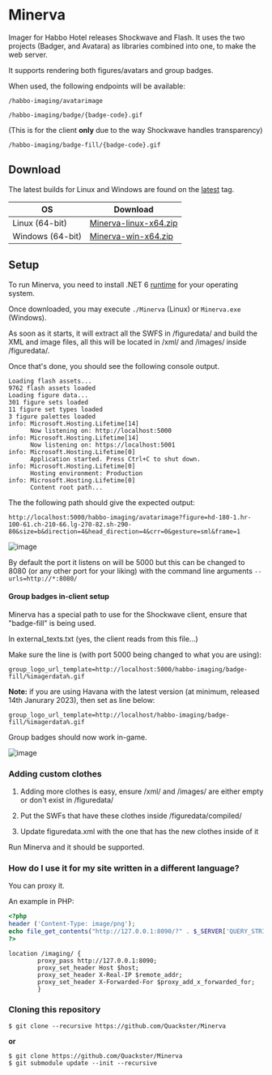 # Minerva

Imager for Habbo Hotel releases Shockwave and Flash. It uses the two projects (Badger, and Avatara) as libraries combined into one, to make the web server.

It supports rendering both figures/avatars and group badges.

When used, the following endpoints will be available:

``/habbo-imaging/avatarimage``

``/habbo-imaging/badge/{badge-code}.gif``

(This is for the client **only** due to the way Shockwave handles transparency)

``/habbo-imaging/badge-fill/{badge-code}.gif``

## Download

The latest builds for Linux and Windows are found on the [latest](https://github.com/Quackster/Minerva/releases/tag/latest) tag.

| OS | Download |
|---|---|
| Linux (64-bit) | [Minerva-linux-x64.zip](https://github.com/Quackster/Minerva/releases/download/latest/Minerva-linux-x64.zip) |
| Windows (64-bit) | [Minerva-win-x64.zip](https://github.com/Quackster/Minerva/releases/download/latest/Minerva-win-x64.zip) |

## Setup

To run Minerva, you need to install .NET 6 [runtime](https://dotnet.microsoft.com/en-us/download/dotnet/6.0) for your operating system.

Once downloaded, you may execute ``./Minerva`` (Linux) or ``Minerva.exe`` (Windows).

As soon as it starts, it will extract all the SWFS in /figuredata/ and build the XML and image files, all this will be located in /xml/ and /images/ inside /figuredata/.

Once that's done, you should see the following console output.

```
Loading flash assets...
9762 flash assets loaded
Loading figure data...
301 figure sets loaded
11 figure set types loaded
3 figure palettes loaded
info: Microsoft.Hosting.Lifetime[14]
      Now listening on: http://localhost:5000
info: Microsoft.Hosting.Lifetime[14]
      Now listening on: https://localhost:5001
info: Microsoft.Hosting.Lifetime[0]
      Application started. Press Ctrl+C to shut down.
info: Microsoft.Hosting.Lifetime[0]
      Hosting environment: Production
info: Microsoft.Hosting.Lifetime[0]
      Content root path...
```

The the following path should give the expected output:

```
http://localhost:5000/habbo-imaging/avatarimage?figure=hd-180-1.hr-100-61.ch-210-66.lg-270-82.sh-290-80&size=b&direction=4&head_direction=4&crr=0&gesture=sml&frame=1
```

![image](https://user-images.githubusercontent.com/1328523/212457834-67011df8-db85-41da-ad71-129bd1fadd33.png)

By default the port it listens on will be 5000 but this can be changed to 8080 (or any other port for your liking) with the command line arguments ``--urls=http://*:8080/``

#### Group badges in-client setup

Minerva has a special path to use for the Shockwave client, ensure that "badge-fill" is being used.

In external_texts.txt (yes, the client reads from this file...)

Make sure the line is (with port 5000 being changed to what you are using):

```
group_logo_url_template=http://localhost:5000/habbo-imaging/badge-fill/%imagerdata%.gif
```

**Note:** if you are using Havana with the latest version (at minimum, released 14th Janurary 2023), then set as line below:

```
group_logo_url_template=http://localhost/habbo-imaging/badge-fill/%imagerdata%.gif
```

Group badges should now work in-game.

![image](https://user-images.githubusercontent.com/1328523/212458081-6f3d390b-48de-4401-bb56-8beab3250269.png)


### Adding custom clothes

1. Adding more clothes is easy, ensure /xml/ and /images/ are either empty or don't exist in /figuredata/

2. Put the SWFs that have these clothes inside /figuredata/compiled/

3. Update figuredata.xml with the one that has the new clothes inside of it

Run Minerva and it should be supported.

### How do I use it for my site written in a different language?

You can proxy it.

An example in PHP:

```php
<?php
header ('Content-Type: image/png');
echo file_get_contents("http://127.0.0.1:8090/?" . $_SERVER['QUERY_STRING']);
?>
```

```nginx
location /imaging/ {
        proxy_pass http://127.0.0.1:8090;
        proxy_set_header Host $host;
        proxy_set_header X-Real-IP $remote_addr;
        proxy_set_header X-Forwarded-For $proxy_add_x_forwarded_for;
        }
```
### Cloning this repository

```
$ git clone --recursive https://github.com/Quackster/Minerva
```

**or**

```
$ git clone https://github.com/Quackster/Minerva
$ git submodule update --init --recursive

